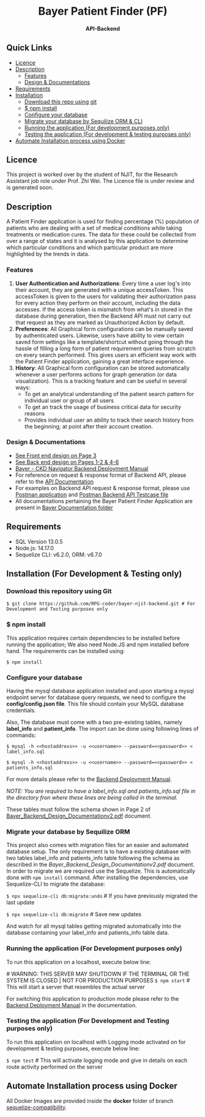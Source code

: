 <h1 align=center>Bayer Patient Finder (PF)</h1>
<h4 align=center>API-Backend</h4>

## Quick Links
- [Licence](#licence)
- [Description](#description)
  - [Features](#features)
  - [Design & Documentations](#design--documentations)
- [Requirements](#requirements)
- [Installation](#installation-for-development--testing-only)
  - [Download this repo using git](#download-this-repository-using-git)
  - [$ npm install](#-npm-install)
  - [Configure your database](#configure-your-database)
  - [Migrate your database by Sequilize ORM & CLI](#migrate-your-database-by-sequilize-orm)
  - [Running the application (For development purposes only)](#running-the-application-for-development-purposes-only) 
  - [Testing the application (For development & testing purposes only)](#testing-the-application-for-development-and-testing-purposes-only) 
- [Automate Installation process using Docker](#automate-installation-process-using-docker)

## Licence
This project is worked over by the student of NJIT, for the Research Assistant job role under Prof. Zhi Wei. The Licence file is under review and is generated soon.

<!--For more details please see the <LicenceFileName_here...> (Coming Soon...)-->

## Description
A Patient Finder application is used for finding percentage (%) population of patients who are dealing with a set of medical conditions while taking treatments or medication cures. The data for these could be collected from over a range of states and it is analysed by this application to determine which particular conditions and which particular product are more highlighted by the trends in data.

### Features
 1. **User Authentication and Authorizations**: Every time a user log's into their account, they are generated with a unique accessToken. This accessToken is given to the users for validating their authorization pass for every action they perform on their account, including the data accesses. If the access token is mismatch from what's in stored in the database during generation, then the Backend API must not carry out that request as they are marked as Unauthorized Action by default.
 2. **Preferences**: All Graphical form configurations can be manually saved by authenticated users. Likewise, users have ability to view certain saved form settings like a template/shortcut without going through the hassle of filling a long form of patient requirement queries from scratch on every search performed. This gives users an efficient way work with the Patient Finder application, gaining a great interface experience.
 3. **History**: All Graphical form configuration can be stored automatically whenever a user performs actions for graph generation (or data visualization). This is a tracking feature and can be useful in several ways: 
    - To get an analytical understanding of the patient search pattern for individual user or group of all users
    - To get an track the usage of business critical data for security reasons
    - Provides individual user an ability to track their search history from the beginning; at point after their account creation.

### Design & Documentations
- [See Front end design on Page 3](https://github.com/RPG-coder/bayer-njit-backend/blob/master/documentation/Bayer_Backend_Design_Documentationv2.pdf)
- [See Back end design on Pages 1-2 & 4-6](https://github.com/RPG-coder/bayer-njit-backend/blob/master/documentation/Bayer_Backend_Design_Documentationv2.pdf)
- [Bayer - CKD Navigator Backend Deployment Manual](https://github.com/RPG-coder/bayer-njit-backend/blob/master/documentation/Bayer%20-%20CKD%20Navigator%20Backend%20Deployment%20Manual%20v2022.2.10.pdf)
- For reference on request & response format of Backend API, please refer to the [API Documentation](https://github.com/RPG-coder/bayer-njit-backend/blob/master/documentation/API_Documentation_for_Bayer_Patient_Finder.pdf)
- For examples on Backend API request & response format, please use [Postman application](https://www.postman.com/) and [Postman Backend API Testcase file](https://github.com/RPG-coder/bayer-njit-backend/tree/master/testing)
- All documentations pertaining the Bayer Patient Finder Application are present in [Bayer Documentation folder](https://github.com/RPG-coder/bayer-njit-backend/tree/master/documentation)

## Requirements
- SQL Version 13.0.5
- Node.js: 14.17.0
- Sequelize CLI: v6.2.0, ORM: v6.7.0
 
## Installation (For Development & Testing only)
### Download this repository using Git
  `$ git clone https://github.com/RPG-coder/bayer-njit-backend.git # For Development and Testing purposes only`
  
### $ npm install
This application requires certain dependencies to be installed before running the application; We also need Node.JS and npm installed before hand. The requirements can be installed using:

  `$ npm install`

### Configure your database
Having the mysql database application installed and upon starting a mysql endpoint server for database query requests, we need to configure the **config/config.json file**. This file should contain your MySQL database credentials. 

Also, The database must come with a two pre-existing tables, namely **label_info** and **patient_info**. The import can be done using following lines of commands:

 `$ mysql -h <<hostaddress>> -u <<username>> --password=<<password>> < label_info.sql`
 
 `$ mysql -h <<hostaddress>> -u <<username>> --password=<<password>> < patients_info.sql`
 
 For more details please refer to the [Backend Deployment Manual](https://github.com/RPG-coder/bayer-njit-backend/blob/master/documentation/Bayer%20-%20CKD%20Navigator%20Backend%20Deployment%20Manual%20v2022.2.10.pdf).
 
*NOTE: You are required to have a label_info.sql and patients_info.sql file in the directory fron where these lines are being called in the terminal.*

These tables must follow the schema shown in Page 2 of [Bayer_Backend_Design_Documentationv2.pdf](https://github.com/RPG-coder/bayer-njit-backend/blob/master/documentation/Bayer_Backend_Design_Documentationv2.pdf) document.


### Migrate your database by Sequilize ORM
This project also comes with migration files for an easier and automated database setup. The only requirement is to have a existing database with two tables label_info and patients_info table following the schema as described in the *Bayer_Backend_Design_Documentationv2.pdf* document. In order to migrate we are required use the Sequelize. This is automatically done with `npm install` command. After installing the dependencies, use Sequelize-CLI to migrate the database:

  `$ npx sequelize-cli db:migrate:undo` # If you have previously migrated the last update

  `$ npx sequelize-cli db:migrate` # Save new updates
 
And watch for all mysql tables getting migrated automatically into the database containing your label_info and patients_info table data.

### Running the application (For Development purposes only)
To run this application on a localhost, execute below line:

  \# WARNING: THIS SERVER MAY SHUTDOWN IF THE TERMINAL OR THE SYSTEM IS CLOSED | NOT FOR PRODUCTION PURPOSES
  `$ npm start`  # This will start a server that resembles the actual server 
  
For switching this application to production mode please refer to the [Backend Deployment Manual](https://github.com/RPG-coder/bayer-njit-backend/blob/master/documentation/Bayer%20-%20CKD%20Navigator%20Backend%20Deployment%20Manual%20v2022.2.10.pdf) in the documentation.
  
### Testing the application (For Development and Testing purposes only)
To run this application on localhost with Logging mode activated on for development & testing purposes, execute below line:

  `$ npm test` # This will activate logging mode and give in details on each route activity performed on the server

## Automate Installation process using Docker
All Docker Images are provided inside the **docker** folder of branch [sequelize-compatibility](https://github.com/RPG-coder/bayer-njit-backend/tree/sequelize-compatibility).
